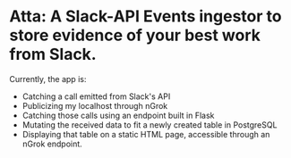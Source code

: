 # Atta: A Slack-API Events ingestor to store evidence of your best work from Slack. 
Currently, the app is:
- Catching a call emitted from Slack's API
- Publicizing my localhost through nGrok
- Catching those calls using an endpoint built in Flask 
- Mutating the received data to fit a newly created table in PostgreSQL 
- Displaying that table on a static HTML page, accessible through an nGrok endpoint.
